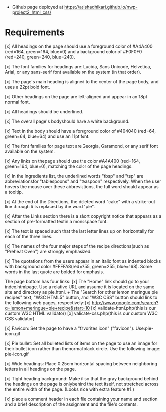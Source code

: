 * Github page deployed at https://asishadhikari.github.io/nwp-project2_html_css/
# Requirements
[x] All headings on  the  page  should  use  a  foreground  color  of  #A4A400  (red=164,  green=164,  blue=0)
and  a background  color  of  #F0F0F0  (red=240,  green=240,  blue=240).

[x] The  font  families  for  headings  are:  Lucida, Sans Unicode, Helvetica, Arial, or any sans-serif font available on the system (in that order).

[x] The page's main heading is aligned to the center of the page body, and uses a 22pt bold font.

[x] Other headings on the page are left-aligned and appear in an 18pt normal font.

[x] All headings should be underlined.

[x] The overall page's bodyshould have a white background.

[x] Text in the body should have a foreground color of #404040 (red=64, green=64, blue=64) and use an 11pt font.

[x] The font families for page text are Georgia, Garamond, or any serif font available on the system.

[x] Any links on thepage should use the color #A4A400 (red=164, green=164, blue=0), matching the color of the page headings.


[x] In the Ingredients list, the underlined words "tbsp" and "tsp" are abbreviationsfor "tablespoons" and "teaspoon" respectively. When the user hovers the mouse over these abbreviations, the full word should appear as a tooltip.


[x] At the end of the Directions, the deleted word "cake" with a strike-out line through it is replaced by the word "pie".


[x] After  the  Links  section  there  is  a  short copyright  notice that  appears  as  a  section  of pre-formatted  textin  a monospace font. 


[x] The text is spaced such that the last letter lines up on horizontally for each of the three lines.

[x] The names of the four major steps of the recipe directions(such as "Preheat Oven") are strongly emphasized. 

[x] The quotations from the users appear in an  italic font  as indented blocks with background color #FFFFA8(red=255, green=255, blue=168). Some words in the last quote are bolded for emphasis.

The page bottom has four links:
	[x] The "Home" link should go to your index.htmlpage. Use a relative URL and assume it is located on the same site and directory as pie.html.
 	+ The "Search for other lemon meringue pie recipes" text, "W3C HTML5" button, and "W3C CSS" button should link to the following web pages, 
 		respectively:
 			[x] http://www.google.com/search?q=lemon+meringue+pie+recipe&start=10
 			[x] validate-html.php(this is our custom W3C HTML validator)
 			[x] validate-css.php(this is our custom W3C CSS validator)

[x] Favicon: Set the page to have a "favorites icon" ("favicon"). Use:pie-icon.gif

[x] Pie bullet: Set all bulleted lists of items on the page to use an image for their bullet icon rather than thenormal black circle. Use the following image: pie-icon.gif

[x] Wide headings: Place 0.25em horizontal spacing between neighboring letters in all headings on the page.

[x] Tight heading background: Make it so that the gray background behind the headings on the page is onlybehind the text itself, not stretched across the entire width of the page. (Looks nice with extra feature #1.)

[x] place a comment header in each file containing your name and section and a brief description of the assignment and the file's contents.
